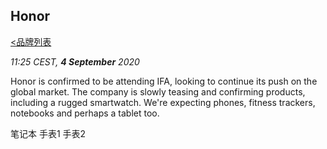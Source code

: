 ## Honor ## 
[<品牌列表](https://github.com/Jeremiah-Y/IFA2020/blob/master/IFA%202020%20%E6%8A%A5%E9%81%93%E8%AE%A1%E5%88%92/4%20IFA%202020%20%E5%93%81%E7%89%8C%E5%88%97%E8%A1%A8.md)

_11:25 CEST, **4 September** 2020_

Honor is confirmed to be attending IFA, looking to continue its push on the global market. The company is slowly teasing and confirming products, including a rugged smartwatch. We're expecting phones, fitness trackers, notebooks and perhaps a tablet too. 

笔记本
手表1
手表2